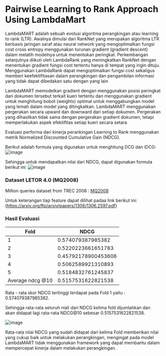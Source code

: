 # Pairwise Learning to Rank Approach Using LambdaMart

LambdaMART adalah sebuah evolusi algoritma perangkingan atau learning to rank (LTR). Awalnya dimulai dari RankNet yang merupakan algoritma LTR berbasis jaringan saraf atau neural network yang mengoptimalkan fungsi cost cross entropy menggunakan turunan gradient (gradient descent) dalam melatih modelnya untuk menentukan peringkat. Perkembangan selanjutnya diikuti oleh LambdaRank yang meningkatkan RankNet dengan menentukan gradient fungsi cost tertentu hanya di tempat yang ingin dituju. Menggunakan LambdaRank dapat mengoptimalkan fungsi cost sekaligus memberi keefektifitasan dalam perangkingan dan pengambilan informasi yang tidak dapat dibedakan satu dengan yang lain

LambdaMART memodelkan gradient dengan menggunakan posisi peringkat dari dokumen tersebut terkait kueri tertentu dan menggunakan gradient untuk menghitung bobot (weights) optimal untuk menggabungkan model yang lemah dalam model yang ditingkatkan. LambdaMART menggunakan pergerakan secara upward dan downward dari setiap dokumen. Pergerakan yang dihasilkan tidak sama dengan pergerakan gradient dokumen, tetapi memperlakukan aspek efektifitas setiap kueri secara setara 

Evaluasi performa dari kinerja perankingan Learning to Rank menggunakan metrik Normalized Discounted Cumulative Gain (NDCG).

Berikut adalah formula yang digunakan untuk menghitung DCG dan iDCG:
![image](https://user-images.githubusercontent.com/60861592/119132341-c6d0ca00-ba64-11eb-8a17-895c842473be.png)

Sehingga untuk mendapatkan nilai dari NDCG, dapat digunakan formula berikut ini:
![image](https://user-images.githubusercontent.com/60861592/119132426-dfd97b00-ba64-11eb-946c-1ea8263d2039.png)


### Dataset LETOR 4.0 (MQ2008)
Million queries dataset from TREC 2008 :
[MQ2008](https://onedrive.live.com/?authkey=%21ACnoZZSZVfHPJd0&id=8FEADC23D838BDA8%21107&cid=8FEADC23D838BDA8)

Untuk keterangan tiap feature dapat dilihat padaa link berikut ini:
(https://arxiv.org/ftp/arxiv/papers/1306/1306.2597.pdf)

### Hasil Evaluasi 

|Fold | NDCG |
|-----|----------------------|
|  1  | 0.574079387985382    |
|  2  | 0.5220223661651783  | 
|  3  | 0.45792178900453606    | 
|  4  | 0.5062589921310893   | 
|  5  | 0.5184832761245837 | 
|Average ndcg @10 | 0.5157531622821538 |


Rata - rata skor NDCG tertinggi terdapat pada Fold 1 yaitu : 0.574079387985382.

Sehingga rata-rata seluruh niali dari  NDCG kelima fold dijumlahkan dan akan didapat lagi rata-rata NDCG@10 sebesar 0.5157531622821538.

![image](https://user-images.githubusercontent.com/60861592/119130319-44470b00-ba62-11eb-81ff-4aa1bd80e526.png)

Rata-rata nilai NDCG yang sudah didapat dari kelima Fold memberikan nilai yang cukup baik untuk melakukan perangkingan, mengingat pada model LambdaMART tidak menggunakan framework yang dapat membantu dalam mempercepat kinerja dalam melakukan perangkingan. 



